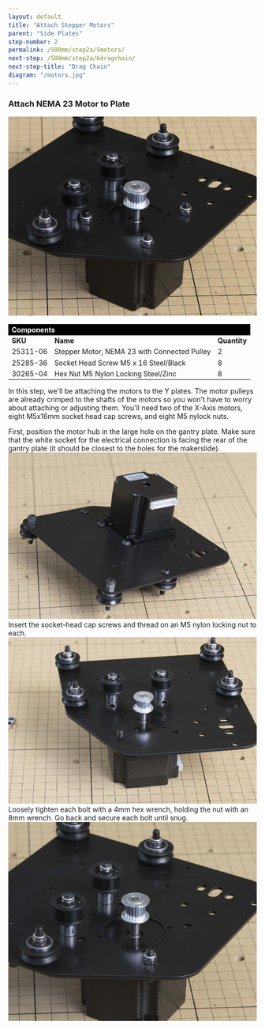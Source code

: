 ```yaml
---
layout: default
title: "Attach Stepper Motors"
parent: "Side Plates"
step-number: 2
permalink: /500mm/step2a/5motors/
next-step: /500mm/step2a/6dragchain/
next-step-title: "Drag Chain"
diagram: "/motors.jpg"
---
```


<h3>Attach NEMA 23 Motor to Plate</h3>
<img src="../../step2/photo/jpfs_DSC2606.jpg">

<table>
<tr><td style="color:#fff;background: #000;" colspan="3"><b>Components</b></td></tr>
<tr>
	<td><b>SKU</b></td>
	<td><b>Name</b></td>
	<td><b>Quantity</b></td>
</tr>
<tr>
<td>25311-06</td>
<td>Stepper Motor, NEMA 23 with Connected Pulley</td>
<td>2</td>
</tr>
<tr>
<td>25285-36</td>
<td>Socket Head Screw M5 x 16 Steel/Black</td>
<td>8</td>
</tr>
<tr>
<td>30265-04</td>
<td>Hex Nut M5 Nylon Locking Steel/Zinc</td>
<td>8</td>
</tr>
</table>
In this step, we'll be attaching the motors to the Y plates. The motor pulleys are already crimped to the shafts of the motors so you won't have to worry about attaching or adjusting them. You'll need two of the X-Axis motors, eight M5x16mm socket head cap screws, and eight M5 nylock nuts.

First, position the motor hub in the large hole on the gantry plate. Make sure that the white socket for the electrical connection is facing the rear of the gantry plate (it should be closest to the holes for the makerslide).
<img src="../../step2/photo/jpfs_DSC2602.jpg">
Insert the socket-head cap screws and thread on an M5 nylon locking nut to each.
<img src="../../step2/photo/jpfs_DSC2604.jpg">
Loosely tighten each bolt with a 4mm hex wrench, holding the nut with an 8mm wrench. Go back and secure each bolt until snug.
<img src="../../step2/photo/jpfs_DSC2605.jpg">


